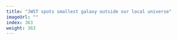 ```yaml
---
title: "JWST spots smallest galaxy outside our local universe"
imageUrl: ""
index: 363
weight: 363
---
```

